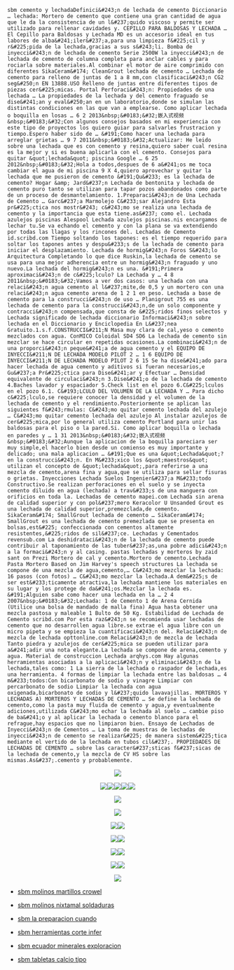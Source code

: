 
```
sbm cemento y lechadaDefinici&#243;n de lechada de cemento Diccionario … lechada: Mortero de cemento que contiene una gran cantidad de agua que le da la consistencia de un l&#237;quido viscoso y permite ser utilizado para rellenar cavidades y. CEPILLO PARA BALDOSAS Y LECHADA … El Cepillo para Baldosas y Lechada MD es un accesorio ideal en tus labores de alba&#241;iler&#237;a,para una limpieza f&#225;cil y r&#225;pida de la lechada,gracias a sus s&#243;li. Bomba de inyecci&#243;n de lechada de cemento Serie 2500W la inyecci&#243;n de lechada de cemento de columna completa para anclar cables y para rociarla sobre materiales.Al combinar el motor de aire comprimido con diferentes SikaCeram&#174; CleanGrout lechada de cemento … Lechada de cemento para relleno de juntas de 1 a 8 mm,con clasificaci&#243;n CG2 seg&#250;n EN 13888.USO Relleno de juntas entre diferentes tipos de piezas cer&#225;micas. Portal Perforaci&#243;n: Propiedades de una lechada … La propiedades de la lechada y del cemento fraguado se dise&#241;an y eval&#250;an en un laboratorio,donde se simulan las distintas condiciones en las que van a emplearse. Como aplicar lechada o boquilla en losas … 6 2 2013&nbsp;&#0183;&#32;嵌入式视频&nbsp;&#0183;&#32;Con algunos consejos basados en mi experiencia con este tipo de proyectos los quiero guiar para salvarles frustracion y tiempo.Espero haber sido de … &#191;Como hacer una lechada para arreglar grietas … 9 7 2011&nbsp;&#0183;&#32;Actualizar: He leido sobre una lechada que es con cemento y resina,quiero saber cual resina es la mejor y si es buena aplicarla con el cemento. Consejos para quitar &quot;lechada&quot; piscina Google … 6 25 2012&nbsp;&#0183;&#32;Hola a todos,despues de 6 a&#241;os me toca cambiar el agua de mi piscina 9 X 4,quiero aprovechar y quitar la lechada que me pusieron de cemento &#191;Qu&#233; es la lechada de cemento? Hogar &amp; Jard&#237;n Lechada de bentonita y lechada de cemento puro tanto se utilizan para tapar pozos abandonados como parte de un proceso de desmantelamiento. 1.Preparaci&#243;n de Una Lechada de Cemento … Garc&#237;a Marmolejo C&#233;sar Alejandro Esta pr&#225;ctica nos mostr&#243; c&#243;mo se realiza una lechada de cemento y la importancia que esta tiene.as&#237; como el. Lechada azulejos piscinas Alespool Lechada azulejos piscinas.nis encargamos de lechar tu.Se va echando el cemento y con la plana se va extendiendo por todas las llagas y los rincones del. Lechadas de Cemento id.scribd.com Tiempo soltando los tapones: es el tiempo requerido para soltar los tapones antes y despu&#233;s de la lechada de cemento para iniciar el desplazamiento. Lechada de hormig&#243;n Foros S&#243;lo Arquitectura Completando lo que dice Ruskin,la lechada de cemento se usa para una mejor adherencia entre un hormig&#243;n fraguado y uno nuevo.La lechada del hormig&#243;n es una. &#191;Primera aproximaci&#243;n de c&#225;lculo? La Lechada y … 4 8 2011&nbsp;&#0183;&#32;Vamos a ver dos casos: una lechada con una relaci&#243;n agua cemento al l&#237;mite,de 0,5 y un mortero con una relaci&#243;n agua cemento arena de 1 2 1 en peso. Lechada a base de cemento para la construcci&#243;n de uso … Planigrout 755 es una lechada de cemento para la construcci&#243;n,de un solo componente y contracci&#243;n compensada,que consta de &#225;ridos finos selectos y Lechada significado de lechada diccionario Informaci&#243;n sobre lechada en el Diccionario y Enciclopedia En L&#237;nea Gratuito.1.s.f.CONSTRUCCI&#211;N Masa muy clara de cal,yeso o cemento mezclados con agua. ConMICO Coloidal SD4 SD6 La lechada de cemento sin mezclar se hace circular en repetidas ocasiones.La combinaci&#243;n de una proporci&#243;n peque&#241;a de agua cemento y el EQUIPO DE INYECCI&#211;N DE LECHADA MODELO PILOT 2 … 1 6 EQUIPO DE INYECCI&#211;N DE LECHADA MODELO PILOT 2 6 15 Se ha dise&#241;ado para hacer lechada de agua cemento y aditivos si fueran necesarios,e Gu&#237;a Pr&#225;ctica para Dise&#241;ar y Efectuar … Densidad equivalente de circulaci&#243;n 3.Dise&#241;o de la lechada de cemento 4.Baches lavador y espaciador 5.Check list en el pozo 6.C&#225;lculos en el pozo 6.1. C&#193;LCULO DEL VOLUMEN DE LA LECHADA Y … Para dicho c&#225;lculo,se requiere conocer la densidad y el volumen de la lechada de cemento y el rendimiento.Posteriormente se aplican las siguientes f&#243;rmulas: C&#243;mo quitar cemento lechada del azulejo … C&#243;mo quitar cemento lechada del azulejo Al instalar azulejos de cer&#225;mica,por lo general utiliza cemento Portland para unir las baldosas para el piso o la pared.Si. Como aplicar boquilla o lechada en paredes y … 1 31 2013&nbsp;&#0183;&#32;嵌入式视频&nbsp;&#0183;&#32;Aunque la aplicacion de la boquilla pareciara ser muy simple,el hacerlo bien desde un comienso es muy importante y delicado; una mala aplicacion … &#191;Que es una &quot;Lechada&quot;? en la construcci&#243;n. En M&#233;xico los &quot;maestros&quot; utilizan el concepto de &quot;lechada&quot;,para referirse a una mezcla de cemento,arena fina y agua,que se utiliza para sellar fisuras o grietas. Inyecciones Lechada Suelos Ingenier&#237;a M&#233;todo Constructivo.Se realizan perforaciones en el suelo y se inyecta cemento diluido en agua (lechada) a trav&#233;s de una manguera con orificios en toda la. Lechadas de cemento mapei.com Lechada sin arena de calidad superior y con pol&#237;mero Keracolor U Unsanded Grout es una lechada de calidad superior,premezclada,de cemento. SikaCeram&#174; SmallGrout lechada de cemento … SikaCeram&#174; SmallGrout es una lechada de cemento premezlada que se presenta en bolsas,est&#225; confeccionada con cementos altamente resistentes,&#225;ridos de sil&#237;ce. Lechadas y Cementados revensub.com La deshidrataci&#243;n de la lechada de cemento puede contribuir al taponamiento de las tuber&#237;as,una pobre adici&#243;n a la formaci&#243;n y al casing. pastas lechadas y morteros by zaid sant on Prezi Mortero de cal y cemento.Mortero de cemento.Lechada Pasta Mortero Based on Jim Harvey's speech structures La lechada se compone de una mezcla de agua,cemento,… C&#243;mo mezclar la lechada: 16 pasos (con fotos) … C&#243;mo mezclar la lechada.A dem&#225;s de ser est&#233;ticamente atractiva,la lechada mantiene los materiales en su lugar y los protege de da&#241;os.Mezclar la lechada es. &#191;Alguien sabe como hacer una lechada en la … 2 4 2007&nbsp;&#0183;&#32;Lechada: 1 de Cemento 1 de Arena Cernida (Utilice una bolsa de mandado de malla fina) Agua hasta obtener una mezcla pastosa y maleable 1 Bulto de 50 Kg. Estabilidad de Lechada de Cemento scribd.com Por esta raz&#243;n se recomienda usar lechadas de cemento que no desarrollen agua libre.se extrae el agua libre con un micro pipeta y se empieza la cuantificaci&#243;n del. Relaci&#243;n de mezcla de lechada opttonline.com Relaci&#243;n de mezcla de lechada Tanto piedra y azulejos de cer&#225;mica se pueden utilizar para a&#241;adir una nota elegante.La lechada se compone de arena,cemento y agua. Material de construccion Lechada arqhys.com Hay algunas herramientas asociadas a la aplicaci&#243;n y eliminaci&#243;n de la lechada,tales como: 1 La sierra de la lechada o raspador de lechada,es una herramienta. 4 formas de limpiar la lechada entre las baldosas … 4 m&#233;todos:Con bicarbonato de sodio y vinagre Limpiar con percarbonato de sodio Limpiar la lechada con agua oxigenada,bicarbonato de sodio y l&#237;quido lavavajillas. MORTEROS Y LECHADAS A) MORTEROS Y LECHADAS DE CEMENTO … Se define la lechada de cemento,como la pasta muy fluida de cemento y agua,y eventualmente adiciones,utilizada C&#243;mo echar la lechada al suelo … cambie piso de ba&#241;o y al aplicar la lechada o cemento blanco para el refrague,hay espacios que no limpiaron bien. Ensayo de Lechadas de Inyecci&#243;n de Cementos … La toma de muestras de lechadas de inyecci&#243;n de cemento se realizar&#225; de manera sistem&#225;tica mediante el vertido de la lechada en tubos cil&#237;. PROPIEDADES DE LECHADAS DE CEMENTO … sobre las caracter&#237;sticas f&#237;sicas de la lechada de cemento,y la mezcla de CV HS sobre las mismas.As&#237;.cemento y probablemente. 
```

<div align="center">

<a href="https://es-crusher.shibang-china.com/github&k=sbm+cemento+y+lechada"><img src="https://static.shibang-china.com/es/crusher/logo.jpg"></a>

<a href="https://es-crusher.shibang-china.com/github&k=sbm+cemento+y+lechada"><img src="https://static.shibang-china.com/es/crusher/index.jpg"></a><a href="https://es-crusher.shibang-china.com/material.htmlgithub&k=sbm+cemento+y+lechada"><img src="https://static.shibang-china.com/es/crusher/material.jpg"></a><a href="https://es-crusher.shibang-china.com/application.htmlgithub&k=sbm+cemento+y+lechada"><img src="https://static.shibang-china.com/es/crusher/application.jpg"></a><a href="https://es-crusher.shibang-china.com/aboutus.htmlgithub&k=sbm+cemento+y+lechada"><img src="https://static.shibang-china.com/es/crusher/aboutus.jpg"></a><a href="https://es-crusher.shibang-china.com/contact.htmlgithub&k=sbm+cemento+y+lechada"><img src="https://static.shibang-china.com/es/crusher/contact.jpg"></a>

<a href="https://es-crusher.shibang-china.com/github&k=sbm+cemento+y+lechada"><img src="https://static.shibang-china.com/es/crusher/banner.jpg"></a>

<a href="https://swt.shibang-china.com/github&k=sbm+cemento+y+lechada"><img src="https://static.shibang-china.com/es/crusher/text.jpg"></a>

<a href="https://swt.shibang-china.com/github&k=sbm+cemento+y+lechada"><img src="https://static.shibang-china.com/es/crusher/chat.jpg"></a><a href="https://es-crusher.shibang-china.com/contact.htmlgithub&k=sbm+cemento+y+lechada"><img src="https://static.shibang-china.com/es/crusher/message.jpg"></a>

<a href="https://es-crusher.shibang-china.com/products/pe.htmlgithub&k=sbm+cemento+y+lechada"><img src="https://static.shibang-china.com/es/crusher/pe.jpg"></a><a href="https://es-crusher.shibang-china.com/products/pf.htmlgithub&k=sbm+cemento+y+lechada"><img src="https://static.shibang-china.com/es/crusher/pf.jpg"></a>

<a href="https://es-crusher.shibang-china.com/products/hpt.htmlgithub&k=sbm+cemento+y+lechada"><img src="https://static.shibang-china.com/es/crusher/hpt.jpg"></a><a href="https://es-crusher.shibang-china.com/products/vsi.htmlgithub&k=sbm+cemento+y+lechada"><img src="https://static.shibang-china.com/es/crusher/vsi.jpg"></a>

<a href="https://es-crusher.shibang-china.com/products/klv.htmlgithub&k=sbm+cemento+y+lechada"><img src="https://static.shibang-china.com/es/crusher/klv.jpg"></a><a href="https://es-crusher.shibang-china.com/products/portable.htmlgithub&k=sbm+cemento+y+lechada"><img src="https://static.shibang-china.com/es/crusher/portable.jpg"></a>

<a href="https://swt.shibang-china.com/github&k=sbm+cemento+y+lechada"><img src="https://static.shibang-china.com/es/crusher/case.jpg"></a>

</div>


* [sbm molinos martillos crowel](sbm%20molinos%20martillos%20crowel.md)

* [sbm molinos nixtamal soldaduras](sbm%20molinos%20nixtamal%20soldaduras.md)

* [sbm la preparacion cuando](sbm%20la%20preparacion%20cuando.md)

* [sbm herramientas corte infer](sbm%20herramientas%20corte%20infer.md)

* [sbm ecuador minerales exploracion](sbm%20ecuador%20minerales%20exploracion.md)

* [sbm tabletas calcio tipo](sbm%20tabletas%20calcio%20tipo.md)